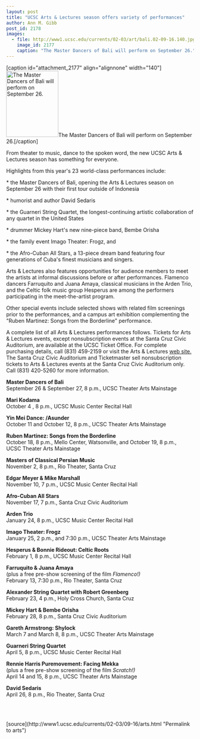 ```yaml
---
layout: post
title: "UCSC Arts & Lectures season offers variety of performances"
author: Ann M. Gibb
post_id: 2178
images:
  - file: http://www1.ucsc.edu/currents/02-03/art/bali.02-09-16.140.jpg
    image_id: 2177
    caption: "The Master Dancers of Bali will perform on September 26."
---
```


[caption id="attachment_2177" align="alignnone" width="140"]<a href="http://localhost/mysite/wp-content/uploads/2002/09/bali.02-09-16.140.jpg"><img class="size-full wp-image-2177" src="http://localhost/mysite/wp-content/uploads/2002/09/bali.02-09-16.140.jpg" alt="The Master Dancers of Bali will perform on September 26." width="140" height="177" /></a>The Master Dancers of Bali will perform on September 26.[/caption]
<p>
  <a href="mailto:jrburns@cats.ucsc.edu"></a>
</p>
<p>
  From theater to music, dance to the spoken word, the new UCSC Arts &amp; Lectures season has something for everyone.<br>
</p>
<p>
  Highlights from this year's 23 world-class performances include:<br>
</p>
<p>
  * the Master Dancers of Bali, opening the Arts &amp; Lectures season on September 26 with their first tour outside of Indonesia<br>
</p>
<p>
  * humorist and author David Sedaris<br>
</p>
<p>
  * the Guarneri String Quartet, the longest-continuing artistic collaboration of any quartet in the United States
</p>
<p>
  * drummer Mickey Hart's new nine-piece band, Bembe Orisha<br>
</p>
<p>
  * the family event Imago Theater: Frogz, and<br>
</p>
<p>
  * the Afro-Cuban All Stars, a 13-piece dream band featuring four generations of Cuba's finest musicians and singers.<br>
</p>
<p>
  Arts &amp; Lectures also features opportunities for audience members to meet the artists at informal discussions before or after performances. Flamenco dancers Farruquito and Juana Amaya, classical musicians in the Arden Trio, and the Celtic folk music group Hesperus are among the performers participating in the meet-the-artist program.
</p>
<p>
  Other special events include selected shows with related film screenings prior to the performances, and a campus art exhibition complementing the "Ruben Martinez: Songs from the Borderline" performance.
</p>
<p>
  A complete list of all Arts &amp; Lectures performances follows. Tickets for Arts &amp; Lectures events, except nonsubscription events at the Santa Cruz Civic Auditorium, are available at the UCSC Ticket Office. For complete purchasing details, call (831) 459-2159 or visit the Arts &amp; Lectures <a href="http://events.ucsc.edu/artslecs/Tickets.html">web site.</a> The Santa Cruz Civic Auditorium and Ticketmaster sell nonsubscription tickets to Arts &amp; Lectures events at the Santa Cruz Civic Auditorium only. Call (831) 420-5260 for more information.<br>
</p>
<p>
  <b>Master Dancers of Bali</b><br>
  September 26 &amp; September 27, 8 p.m., UCSC Theater Arts Mainstage<br>
</p>
<p>
  <b>Mari Kodama</b><br>
  October 4 , 8 p.m., UCSC Music Center Recital Hall<br>
</p>
<p>
  <b>Yin Mei Dance: /Asunder</b><br>
  October 11 and October 12, 8 p.m., UCSC Theater Arts Mainstage<br>
</p>
<p>
  <b>Ruben Martinez: Songs from the Borderline</b><br>
  October 18, 8 p.m., Mello Center, Watsonville, and October 19, 8 p.m.,<br>
  UCSC Theater Arts Mainstage
</p>
<p>
  <b>Masters of Classical Persian Music</b><br>
  November 2, 8 p.m., Rio Theater, Santa Cruz<br>
</p>
<p>
  <b>Edgar Meyer &amp; Mike Marshall</b><br>
  November 10, 7 p.m., UCSC Music Center Recital Hall<br>
</p>
<p>
  <b>Afro-Cuban All Stars</b><br>
  November 17, 7 p.m., Santa Cruz Civic Auditorium<br>
</p>
<p>
  <b>Arden Trio</b><br>
  January 24, 8 p.m., UCSC Music Center Recital Hall<br>
</p>
<p>
  <b>Imago Theater: Frogz</b><br>
  January 25, 2 p.m., and 7:30 p.m., UCSC Theater Arts Mainstage<br>
</p>
<p>
  <b>Hesperus &amp; Bonnie Rideout: Celtic Roots</b><br>
  February 1, 8 p.m., UCSC Music Center Recital Hall<br>
</p>
<p>
  <b>Farruquito &amp; Juana Amaya<br></b>(plus a free pre-show screening of the film <i>Flamenco!)</i><br>
  February 13, 7:30 p.m., Rio Theater, Santa Cruz<br>
</p>
<p>
  <b>Alexander String Quartet with Robert Greenberg</b><br>
  February 23, 4 p.m., Holy Cross Church, Santa Cruz<br>
</p>
<p>
  <b>Mickey Hart &amp; Bembe Orisha</b><br>
  February 28, 8 p.m., Santa Cruz Civic Auditorium<br>
</p>
<p>
  <b>Gareth Armstrong: Shylock</b><br>
  March 7 and March 8, 8 p.m., UCSC Theater Arts Mainstage<br>
</p>
<p>
  <b>Guarneri String Quartet</b><br>
  April 5, 8 p.m., UCSC Music Center Recital Hall
</p>
<p>
  <b>Rennie Harris Puremovement: Facing Mekka</b><br>
  (plus a free pre-show screening of the film <i>Scratch!)</i><br>
  April 14 and 15, 8 p.m., UCSC Theater Arts Mainstage<br>
</p>
<p>
  <b>David Sedaris</b><br>
  April 26, 8 p.m., Rio Theater, Santa Cruz<br>
</p>
<p>
  <br>
  <br>

</p>
<p>

</p>
[source](http://www1.ucsc.edu/currents/02-03/09-16/arts.html "Permalink to arts")
